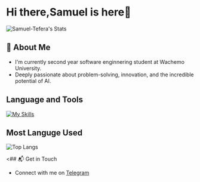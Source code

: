 # Hi there,Samuel is here👋

![Samuel-Tefera's Stats](https://github-readme-stats.vercel.app/api?username=Samuel-Tefera&theme=dark&show_icons=true&hide_border=true&count_private=true&rank_icon=github)

## 🚀 About Me

- I'm currently second year software enginnering student at Wachemo University.
- Deeply passionate about problem-solving, innovation, and the incredible potential of AI.

<!--## My Articles-->

## Language and Tools
[![My Skills](https://skillicons.dev/icons?i=py,cpp,js,html,css,git,bootstrap,docker,django,flask,postgres,sqlite,react,java)](https://skillicons.dev)


## Most Languge Used
![Top Langs](https://github-readme-stats.vercel.app/api/top-langs/?username=Samuel-Tefera&layout=compact&theme=dark)


<## 📬 Get in Touch
- Connect with me on [Telegram](https://t.me/samuelTefera7)

<!--
**Samuel-Tefera/Samuel-Tefera** is a ✨ _special_ ✨ repository because its `README.md` (this file) appears on your GitHub profile.

Here are some ideas to get you started:

- 🔭 I’m currently working on ...
- 🌱 I’m currently learning ...
- 👯 I’m looking to collaborate on ...
- 🤔 I’m looking for help with ...
- 💬 Ask me about ...
- 📫 How to reach me: ...
- 😄 Pronouns: ...
- ⚡ Fun fact: ...
-->
